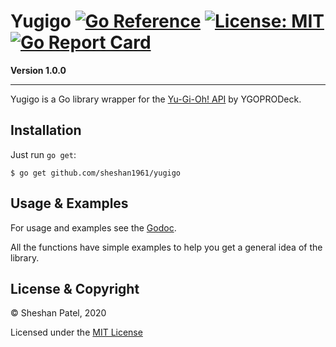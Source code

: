 # Yugigo [![Go Reference](https://pkg.go.dev/badge/github.com/FruitPunchSamurai1961/yugigo.svg)](https://pkg.go.dev/github.com/FruitPunchSamurai1961/yugigo) [![License: MIT](https://img.shields.io/badge/License-MIT-yellow.svg)](https://github.com/Fruit-Punch-Samurai-1961/yugigo/blob/master/LICENSE) [![Go Report Card](https://goreportcard.com/badge/github.com/FruitPunchSamurai1961/yugigo)](https://goreportcard.com/report/github.com/FruitPunchSamurai1961/yugigo)

**Version 1.0.0**
________________________________________________________

Yugigo is a Go library wrapper for the [Yu-Gi-Oh! API](https://db.ygoprodeck.com/api-guide/) by YGOPRODeck.

## Installation

Just run `go get`:

```
$ go get github.com/sheshan1961/yugigo
```

## Usage & Examples

For usage and examples see the [Godoc](https://pkg.go.dev/github.com/FruitPunchSamurai1961/yugigo).

All the functions have simple examples to help you get a general idea of the library.

## License & Copyright

© Sheshan Patel, 2020

Licensed under the [MIT License](https://github.com/Fruit-Punch-Samurai-1961/yugigo/blob/master/LICENSE)
